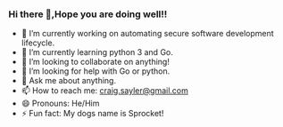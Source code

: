 ### Hi there 👋,Hope you are doing well!!

- 🔭 I’m currently working on automating secure software development lifecycle.
- 🌱 I’m currently learning python 3 and Go.
- 👯 I’m looking to collaborate on anything!
- 🤔 I’m looking for help with Go or python.
- 💬 Ask me about anything.
- 📫 How to reach me: craig.sayler@gmail.com
- 😄 Pronouns: He/Him
- ⚡ Fun fact: My dogs name is Sprocket!

